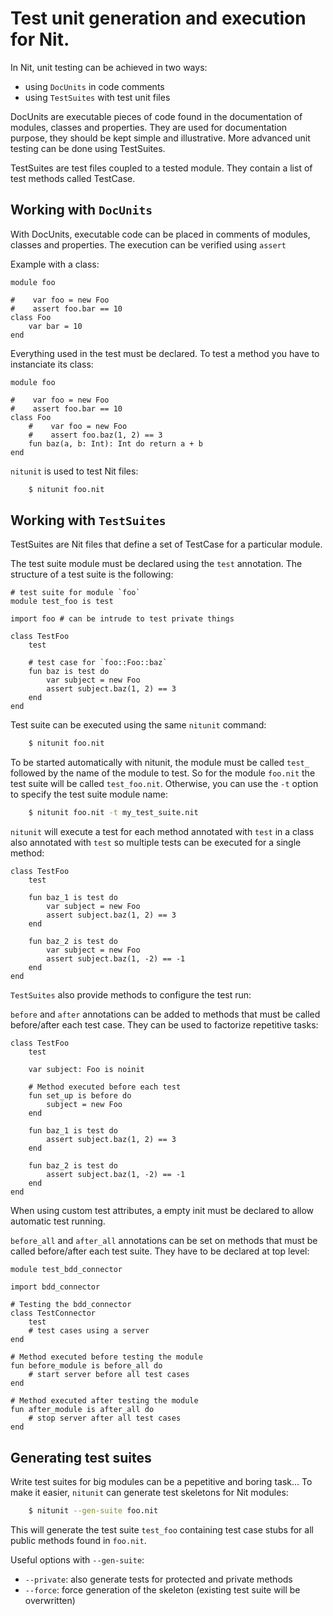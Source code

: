 # Test unit generation and execution for Nit.

In Nit, unit testing can be achieved in two ways:

* using `DocUnits` in code comments
* using `TestSuites` with test unit files

DocUnits are executable pieces of code found in the documentation of modules,
classes and properties.
They are used for documentation purpose, they should be kept simple and illustrative.
More advanced unit testing can be done using TestSuites.

TestSuites are test files coupled to a tested module.
They contain a list of test methods called TestCase.

## Working with `DocUnits`

With DocUnits, executable code can be placed in comments of modules, classes and properties.
The execution can be verified using `assert`

Example with a class:

	module foo

	#    var foo = new Foo
	#    assert foo.bar == 10
	class Foo
		var bar = 10
	end

Everything used in the test must be declared.
To test a method you have to instanciate its class:

	module foo

	#    var foo = new Foo
	#    assert foo.bar == 10
	class Foo
		#    var foo = new Foo
		#    assert foo.baz(1, 2) == 3
		fun baz(a, b: Int): Int do return a + b
	end

`nitunit` is used to test Nit files:

~~~sh
	$ nitunit foo.nit
~~~

## Working with `TestSuites`

TestSuites are Nit files that define a set of TestCase for a particular module.

The test suite module must be declared using the `test` annotation.
The structure of a test suite is the following:

~~~nitish
# test suite for module `foo`
module test_foo is test

import foo # can be intrude to test private things

class TestFoo
	test

	# test case for `foo::Foo::baz`
	fun baz is test do
		var subject = new Foo
		assert subject.baz(1, 2) == 3
	end
end
~~~

Test suite can be executed using the same `nitunit` command:

~~~sh
	$ nitunit foo.nit
~~~

To be started automatically with nitunit, the module must be called `test_`
followed by the name of the module to test.
So for the module `foo.nit` the test suite will be called `test_foo.nit`.
Otherwise, you can use the `-t` option to specify the test suite module name:

~~~sh
	$ nitunit foo.nit -t my_test_suite.nit
~~~

`nitunit` will execute a test for each method annotated with `test` in a class also annotated with `test`
so multiple tests can be executed for a single method:

~~~nitish
class TestFoo
	test

	fun baz_1 is test do
		var subject = new Foo
		assert subject.baz(1, 2) == 3
	end

	fun baz_2 is test do
		var subject = new Foo
		assert subject.baz(1, -2) == -1
	end
end
~~~

`TestSuites` also provide methods to configure the test run:

`before` and `after` annotations can be added to methods that must be called before/after each test case.
They can be used to factorize repetitive tasks:

~~~nitish
class TestFoo
	test

	var subject: Foo is noinit

	# Method executed before each test
	fun set_up is before do
		subject = new Foo
	end

	fun baz_1 is test do
		assert subject.baz(1, 2) == 3
	end

	fun baz_2 is test do
		assert subject.baz(1, -2) == -1
	end
end
~~~

When using custom test attributes, a empty init must be declared to allow automatic test running.

`before_all` and `after_all` annotations can be set on methods that must be called before/after each test suite.
They have to be declared at top level:

	module test_bdd_connector

	import bdd_connector

	# Testing the bdd_connector
	class TestConnector
		test
		# test cases using a server
	end

	# Method executed before testing the module
	fun before_module is before_all do
		# start server before all test cases
	end

	# Method executed after testing the module
	fun after_module is after_all do
		# stop server after all test cases
	end

## Generating test suites

Write test suites for big modules can be a pepetitive and boring task...
To make it easier, `nitunit` can generate test skeletons for Nit modules:

~~~sh
	$ nitunit --gen-suite foo.nit
~~~

This will generate the test suite `test_foo` containing test case stubs for all public
methods found in `foo.nit`.

Useful options with `--gen-suite`:

* `--private`: also generate tests for protected and private methods
* `--force`: force generation of the skeleton (existing test suite will be overwritten)
